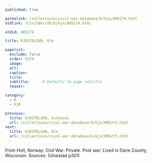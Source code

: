 ```yaml
---
published: true

permalink: /collections/civil-war-database/k/kjo/005274.html
oldlink: /CivilWar/db/k/kjo/005274.html

oldid: 005274

title: KJOSTOLSEN, Ole

pagelist:
  exclude: false
  order: 5274
  image: 
  alt:
  caption:
  title:
  subtitle:      # Defaults to page subtitle
  teaser:

category: 
  - K 
  - KJO

previous:
  title: KJOSTOLSEN, Gustavus
  url: /collections/civil-war-database/k/kjo/005273.html  
next:
  title: KJOSTOLSON, Ole
  url: /collections/civil-war-database/k/kjo/005275.html   
---
```

From Holt, Norway. Civil War: Private. Post war: Lived in Dane County, Wisconsin. Sources: (Ulvestad p301)